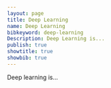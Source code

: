 ```yaml
---
layout: page
title: Deep Learning
name: Deep Learning
bibkeyword: deep-learning
Description: Deep Learning is...
publish: true
showtitle: true
showbib: true
---
```



Deep learning is...

